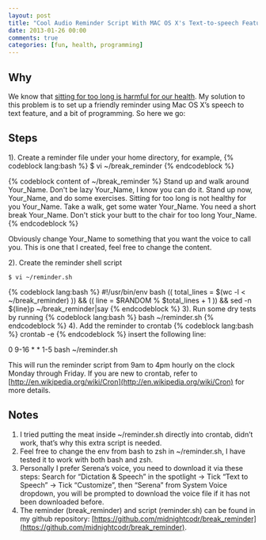 ```yaml
---
layout: post
title: "Cool Audio Reminder Script With MAC OS X's Text-to-speech Feature"
date: 2013-01-26 00:00
comments: true
categories: [fun, health, programming]
---
```

## Why
We know that [sitting for too long is harmful for our health](http://abcnews.go.com/WN/sitting-long-work-pose-health-danger/story?id=11926874). My solution to this problem is to set up a friendly reminder using Mac OS X’s speech to text feature, and a bit of programming. So here we go:

## Steps
1). Create a reminder file under your home directory, for example,
{% codeblock lang:bash %}
$ vi ~/break_reminder
{% endcodeblock %}


{% codeblock content of ~/break_reminder %}
Stand up and walk around Your_Name.
Don't be lazy Your_Name, I know you can do it.
Stand up now, Your_Name, and do some exercises.
Sitting for too long is not healthy for you Your_Name.
Take a walk, get some water Your_Name.
You need a short break Your_Name.
Don't stick your butt to the chair for too long Your_Name.
{% endcodeblock %}

Obviously change Your_Name to something that you want the voice to call you. This is one that I created, feel free to change the content.

2). Create the reminder shell script
```
$ vi ~/reminder.sh
```
{% codeblock lang:bash %}
#!/usr/bin/env bash
(( total_lines = $(wc -l < ~/break_reminder) )) && (( line = $RANDOM % $total_lines + 1 )) && sed -n ${line}p ~/break_reminder|say
{% endcodeblock %}
3). Run some dry tests by running
{% codeblock lang:bash %}
bash ~/reminder.sh
{% endcodeblock %}
4). Add the reminder to crontab
{% codeblock lang:bash %}
crontab -e
{% endcodeblock %}
insert the following line:

0 9-16 * * 1-5 bash ~/reminder.sh

This will run the reminder script from 9am to 4pm hourly on the clock Monday through Friday. If you are new to crontab, refer to [http://en.wikipedia.org/wiki/Cron](http://en.wikipedia.org/wiki/Cron) for more details.

## Notes
1. I tried putting the meat inside ~/reminder.sh directly into crontab, didn’t work, that’s why this extra script is needed.
1. Feel free to change the env from bash to zsh in ~/reminder.sh, I have tested it to work with both bash and zsh.
1. Personally I prefer Serena’s voice, you need to download it via these steps: Search for “Dictation & Speech” in the spotlight -> Tick “Text to Speech” -> Tick “Customize”, then “Serena” from System Voice dropdown, you will be prompted to download the voice file if it has not been downloaded before.
1. The reminder (break_reminder) and script (reminder.sh) can be found in my github repository: [https://github.com/midnightcodr/break_reminder](https://github.com/midnightcodr/break_reminder).
